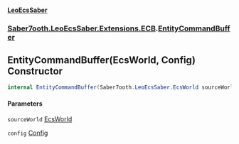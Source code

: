 #### [LeoEcsSaber](index.md 'index')
### [Saber7ooth.LeoEcsSaber.Extensions.ECB](Saber7ooth.LeoEcsSaber.Extensions.ECB.md 'Saber7ooth.LeoEcsSaber.Extensions.ECB').[EntityCommandBuffer](EntityCommandBuffer.md 'Saber7ooth.LeoEcsSaber.Extensions.ECB.EntityCommandBuffer')

## EntityCommandBuffer(EcsWorld, Config) Constructor

```csharp
internal EntityCommandBuffer(Saber7ooth.LeoEcsSaber.EcsWorld sourceWorld, Saber7ooth.LeoEcsSaber.EcsWorld.Config config=default(Saber7ooth.LeoEcsSaber.EcsWorld.Config));
```
#### Parameters

<a name='Saber7ooth.LeoEcsSaber.Extensions.ECB.EntityCommandBuffer.EntityCommandBuffer(Saber7ooth.LeoEcsSaber.EcsWorld,Saber7ooth.LeoEcsSaber.EcsWorld.Config).sourceWorld'></a>

`sourceWorld` [EcsWorld](EcsWorld.md 'Saber7ooth.LeoEcsSaber.EcsWorld')

<a name='Saber7ooth.LeoEcsSaber.Extensions.ECB.EntityCommandBuffer.EntityCommandBuffer(Saber7ooth.LeoEcsSaber.EcsWorld,Saber7ooth.LeoEcsSaber.EcsWorld.Config).config'></a>

`config` [Config](EcsWorld.Config.md 'Saber7ooth.LeoEcsSaber.EcsWorld.Config')